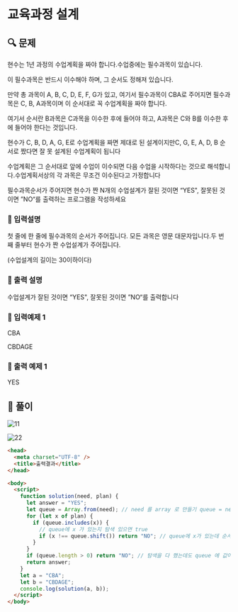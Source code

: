# 교육과정 설계

## 🔍 문제

현수는 1년 과정의 수업계획을 짜야 합니다.수업중에는 필수과목이 있습니다.

이 필수과목은 반드시 이수해야 하며, 그 순서도 정해져 있습니다.

만약 총 과목이 A, B, C, D, E, F, G가 있고, 여기서 필수과목이 CBA로 주어지면 필수과목은 C, B, A과목이며 이 순서대로 꼭 수업계획을 짜야 합니다.

여기서 순서란 B과목은 C과목을 이수한 후에 들어야 하고, A과목은 C와 B를 이수한 후에 들어야 한다는 것입니다.

현수가 C, B, D, A, G, E로 수업계획을 짜면 제대로 된 설계이지만C, G, E, A, D, B 순서로 짰다면 잘 못 설계된 수업계획이 됩니다

수업계획은 그 순서대로 앞에 수업이 이수되면 다음 수업을 시작하다는 것으로 해석합니다.수업계획서상의 각 과목은 무조건 이수된다고 가정합니다

필수과목순서가 주어지면 현수가 짠 N개의 수업설계가 잘된 것이면 “YES", 잘못된 것이면 ”NO“를 출력하는 프로그램을 작성하세요

### 🔹 입력설명

첫 줄에 한 줄에 필수과목의 순서가 주어집니다. 모든 과목은 영문 대문자입니다.두 번 째 줄부터 현수가 짠 수업설계가 주어집니다.

(수업설계의 길이는 30이하이다)

### 🔹 출력 설명

수업설계가 잘된 것이면 “YES", 잘못된 것이면 ”NO“를 출력합니다

### 🔹 입력예제 1

CBA

CBDAGE

### 🔹 출력 예제 1

YES

## 📌 풀이

![11](https://user-images.githubusercontent.com/28912774/118421395-18432700-b6fc-11eb-8130-fa20b9832955.jpg)

![22](https://user-images.githubusercontent.com/28912774/118421405-1bd6ae00-b6fc-11eb-8f71-f3df05f70cc2.jpg)

```html
<head>
  <meta charset="UTF-8" />
  <title>출력결과</title>
</head>

<body>
  <script>
    function solution(need, plan) {
      let answer = "YES";
      let queue = Array.from(need); // need 를 array 로 만들기 queue = need.split(''); 로 해도 array 로 만들 수 있음
      for (let x of plan) {
        if (queue.includes(x)) {
          // queue에 x 가 있는지 탐색 있으면 true
          if (x !== queue.shift()) return "NO"; // queue에 x가 있는데 순서대로 와야 되니 (shift) 처음 값이 x 가 아닐경우 (x가 첫번째가 아니라 2번째 이상에 있는 경우)
        }
      }
      if (queue.length > 0) return "NO"; // 탐색을 다 했는데도 queue 에 값이 남아 있다면 return "no"
      return answer;
    }
    let a = "CBA";
    let b = "CBDAGE";
    console.log(solution(a, b));
  </script>
</body>
```
